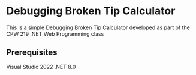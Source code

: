 # Debugging Broken Tip Calculator
This is a simple Debugging Broken Tip Calculator developed as part of the CPW 219 .NET Web Programming class

## Prerequisites
Visual Studio 2022
.NET 8.0
